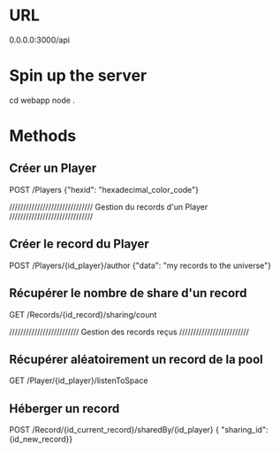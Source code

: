 # URL
0.0.0.0:3000/api



# Spin up the server
cd webapp
node .



# Methods

## Créer un Player
POST /Players {"hexid": "hexadecimal_color_code"}


//////////////////////////////
Gestion du records d'un Player
//////////////////////////////

## Créer le record du Player
POST /Players/{id_player}/author {"data": "my records to the universe"}

## Récupérer le nombre de share d'un record
GET /Records/{id_record}/sharing/count


/////////////////////////
Gestion des records reçus
/////////////////////////

## Récupérer aléatoirement un record de la pool
GET /Player/{id_player}/listenToSpace

## Héberger un record
POST /Record/{id_current_record}/sharedBy/{id_player} { "sharing_id": {id_new_record}}

